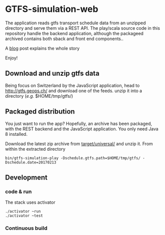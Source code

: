 # GTFS-simulation-web

The application reads gtfs transport schedule data from an unzipped directory and serve them via a REST API.
The play/scala source code in this repository handle the backend application, although the packageed archived contains both sback and front end components..

A [blog]() post explains the whole story

Enjoy!

## Download and unzip gtfs data

Being focus on Switzerland by the JavaScript application, head to http://gtfs.geops.ch/ and download one of the feeds.
unzip it into a directory (*e.g.* $HOME/tmp/gtfs/)

## Packaged distribution

You just want to run the app?
Hopefully, an archive has been packaged, with the REST backend and the JavaScript application.
You only need Java 8 installed.

Download the latest zip archive from [target/universal/](target/universal/) and unzip it.
From within the extracted directory

    bin/gtfs-simulation-play -Dschedule.gtfs.path=$HOME/tmp/gtfs/ -Dschedule.date=20170213


## Development

### code & run

The stack uses activator

    ./activator ~run
    ./activator ~test


### Continuous build